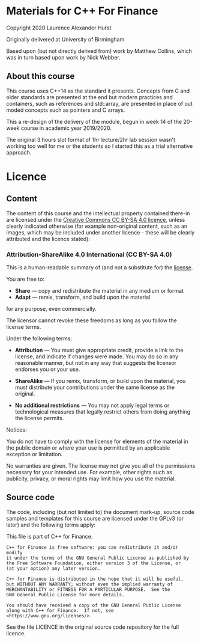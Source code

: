 # Materials for C++ For Finance

Copyright 2020 Laurence Alexander Hurst

Originally delivered at University of Birmingham

Based upon (but not directly derived from) work by Matthew Collins, which was in turn based upon work by Nick Webber.

## About this course

This course uses C++14 as the standard it presents.  Concepts from C and older standards are presented at the end but modern practices and containers, such as references and std::array, are presented in place of out moded concepts such as pointers and C arrays.

This a re-design of the delivery of the module, begun in week 14 of the 20-week course in academic year 2019/2020.

The original 3 hours slot format of 1hr lecture/2hr lab session wasn't working too well for me or the students so I started this as a trial alternative approach.

# Licence

## Content

The content of this course and the intellectual property contained there-in are licensed under the [Creative Commons CC BY-SA 4.0 licence](https://creativecommons.org/licenses/by-sa/4.0/), unless clearly indicated otherwise (for example non-original content, such as an images, which may be included under another licence - these will be clearly attributed and the licence stated):

### Attribution-ShareAlike 4.0 International (CC BY-SA 4.0)

This is a human-readable summary of (and not a substitute for) the [license](https://creativecommons.org/licenses/by-sa/4.0/legalcode).

You are free to:

+ **Share** — copy and redistribute the material in any medium or format
+ **Adapt** — remix, transform, and build upon the material

for any purpose, even commercially.

The licensor cannot revoke these freedoms as long as you follow the license terms.

Under the following terms:

+ **Attribution** — You must give appropriate credit, provide a link to the license, and indicate if changes were made. You may do so in any reasonable manner, but not in any way that suggests the licensor endorses you or your use.

+ **ShareAlike** — If you remix, transform, or build upon the material, you must distribute your contributions under the same license as the original.

+ **No additional restrictions** — You may not apply legal terms or technological measures that legally restrict others from doing anything the license permits.

Notices:

You do not have to comply with the license for elements of the material in the public domain or where your use is permitted by an applicable exception or limitation.

No warranties are given. The license may not give you all of the permissions necessary for your intended use. For example, other rights such as publicity, privacy, or moral rights may limit how you use the material.

## Source code

The code, including (but not limited to) the document mark-up, source code samples and templates for this course are licensed under the GPLv3 (or later) and the following terms apply:

This file is part of C++ for Finance.

    C++ for Finance is free software: you can redistribute it and/or modify
    it under the terms of the GNU General Public License as published by
    the Free Software Foundation, either version 3 of the License, or
    (at your option) any later version.

    C++ for Finance is distributed in the hope that it will be useful,
    but WITHOUT ANY WARRANTY; without even the implied warranty of
    MERCHANTABILITY or FITNESS FOR A PARTICULAR PURPOSE.  See the
    GNU General Public License for more details.

    You should have received a copy of the GNU General Public License
    along with C++ for Finance.  If not, see <https://www.gnu.org/licenses/>.

See the file LICENCE in the original source code repository for the
full licence.
